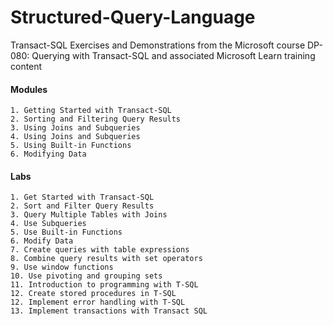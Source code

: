 # Structured-Query-Language
Transact-SQL Exercises and Demonstrations from the Microsoft course DP-080: Querying with Transact-SQL and associated Microsoft Learn training content

#### Modules
	1. Getting Started with Transact-SQL
	2. Sorting and Filtering Query Results
	3. Using Joins and Subqueries
	4. Using Joins and Subqueries
	5. Using Built-in Functions
	6. Modifying Data

#### Labs
	1. Get Started with Transact-SQL
	2. Sort and Filter Query Results
	3. Query Multiple Tables with Joins
	4. Use Subqueries
	5. Use Built-in Functions
	6. Modify Data
	7. Create queries with table expressions
	8. Combine query results with set operators
	9. Use window functions
	10. Use pivoting and grouping sets	
	11. Introduction to programming with T-SQL
	12. Create stored procedures in T-SQL
	12. Implement error handling with T-SQL
	13. Implement transactions with Transact SQL
